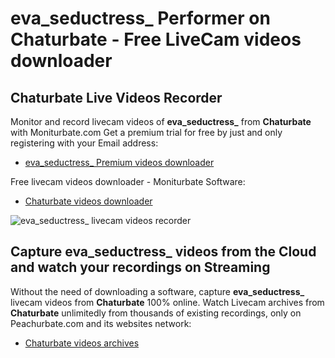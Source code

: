 # eva_seductress_ Performer on Chaturbate - Free LiveCam videos downloader

## Chaturbate Live Videos Recorder

Monitor and record livecam videos of **eva_seductress_** from **Chaturbate** with Moniturbate.com
Get a premium trial for free by just and only registering with your Email address:
* [eva_seductress_ Premium videos downloader](https://moniturbate.com/request-demo-licence-key.html)

Free livecam videos downloader - Moniturbate Software:
* [Chaturbate videos downloader](https://moniturbate.com/moniturbate-download-software.html)

![eva_seductress_ livecam videos recorder](https://peachurnet.com/templates/moniturbate-software.png)


## Capture eva_seductress_ videos from the Cloud and watch your recordings on Streaming

Without the need of downloading a software, capture **eva_seductress_** livecam videos from **Chaturbate** 100% online.
Watch Livecam archives from **Chaturbate** unlimitedly from thousands of existing recordings, only on Peachurbate.com and its websites network:
* [Chaturbate videos archives](https://peachurnet.com/)